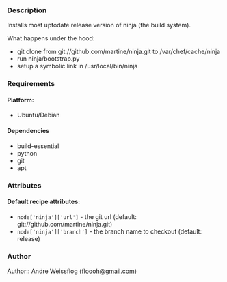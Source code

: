 ### Description ###

Installs most uptodate release version of ninja (the build system).

What happens under the hood:

* git clone from git://github.com/martine/ninja.git to /var/chef/cache/ninja
* run ninja/bootstrap.py
* setup a symbolic link in /usr/local/bin/ninja

### Requirements ###
#### Platform: ####

* Ubuntu/Debian

#### Dependencies ####

* build-essential
* python
* git
* apt

### Attributes ###
#### Default recipe attributes: ####

* `node['ninja']['url']` - the git url (default: git://github.com/martine/ninja.git)
* `node['ninja']['branch']` - the branch name to checkout (default: release)

### Author ####
Author:: Andre Weissflog (floooh@gmail.com)
